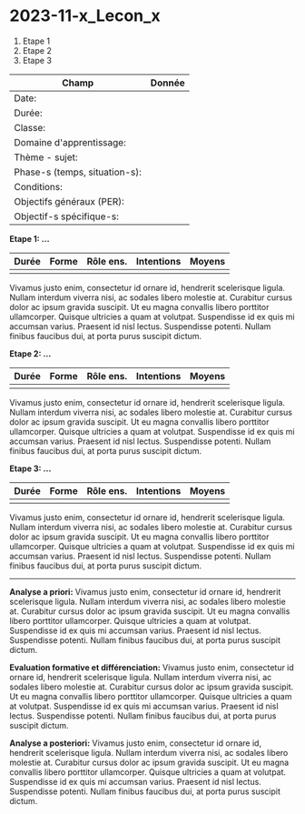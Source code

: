 # 2023-11-x_Lecon_x

1. Etape 1
2. Etape 2
3. Etape 3

| Champ                         | Donnée   |
|-------------------------------|----|
| Date:                         |   |
| Durée:                        |   |
| Classe:                       |    |
| Domaine d'apprentissage:      |     |
| Thème - sujet:                | |
| Phase-s (temps, situation-s): |    |
| Conditions:                   |    |
| Objectifs généraux (PER):     |  |
| Objectif-s spécifique-s:      | |

**Etape 1: ...**

| Durée | Forme | Rôle ens. | Intentions | Moyens |
|:----- |:----- |:--------- |:---------- |:------ |
|  |  |      |       |    |

Vivamus justo enim, consectetur id ornare id, hendrerit scelerisque ligula. Nullam interdum viverra nisi, ac sodales libero molestie at. Curabitur cursus dolor ac ipsum gravida suscipit. Ut eu magna convallis libero porttitor ullamcorper. Quisque ultricies a quam at volutpat. Suspendisse id ex quis mi accumsan varius. Praesent id nisl lectus. Suspendisse potenti. Nullam finibus faucibus dui, at porta purus suscipit dictum. 

**Etape 2: ...**

| Durée | Forme | Rôle ens. | Intentions | Moyens |
|:----- |:----- |:--------- |:---------- |:------ |
|  |  |      |       |    |

Vivamus justo enim, consectetur id ornare id, hendrerit scelerisque ligula. Nullam interdum viverra nisi, ac sodales libero molestie at. Curabitur cursus dolor ac ipsum gravida suscipit. Ut eu magna convallis libero porttitor ullamcorper. Quisque ultricies a quam at volutpat. Suspendisse id ex quis mi accumsan varius. Praesent id nisl lectus. Suspendisse potenti. Nullam finibus faucibus dui, at porta purus suscipit dictum.

**Etape 3: ...**

| Durée | Forme | Rôle ens. | Intentions | Moyens |
|:----- |:----- |:--------- |:---------- |:------ |
|  |  |      |       |    |

Vivamus justo enim, consectetur id ornare id, hendrerit scelerisque ligula. Nullam interdum viverra nisi, ac sodales libero molestie at. Curabitur cursus dolor ac ipsum gravida suscipit. Ut eu magna convallis libero porttitor ullamcorper. Quisque ultricies a quam at volutpat. Suspendisse id ex quis mi accumsan varius. Praesent id nisl lectus. Suspendisse potenti. Nullam finibus faucibus dui, at porta purus suscipit dictum.

---

**Analyse a priori:**
Vivamus justo enim, consectetur id ornare id, hendrerit scelerisque ligula. Nullam interdum viverra nisi, ac sodales libero molestie at. Curabitur cursus dolor ac ipsum gravida suscipit. Ut eu magna convallis libero porttitor ullamcorper. Quisque ultricies a quam at volutpat. Suspendisse id ex quis mi accumsan varius. Praesent id nisl lectus. Suspendisse potenti. Nullam finibus faucibus dui, at porta purus suscipit dictum.

**Evaluation formative et différenciation:**
Vivamus justo enim, consectetur id ornare id, hendrerit scelerisque ligula. Nullam interdum viverra nisi, ac sodales libero molestie at. Curabitur cursus dolor ac ipsum gravida suscipit. Ut eu magna convallis libero porttitor ullamcorper. Quisque ultricies a quam at volutpat. Suspendisse id ex quis mi accumsan varius. Praesent id nisl lectus. Suspendisse potenti. Nullam finibus faucibus dui, at porta purus suscipit dictum.

**Analyse a posteriori:**
Vivamus justo enim, consectetur id ornare id, hendrerit scelerisque ligula. Nullam interdum viverra nisi, ac sodales libero molestie at. Curabitur cursus dolor ac ipsum gravida suscipit. Ut eu magna convallis libero porttitor ullamcorper. Quisque ultricies a quam at volutpat. Suspendisse id ex quis mi accumsan varius. Praesent id nisl lectus. Suspendisse potenti. Nullam finibus faucibus dui, at porta purus suscipit dictum.
